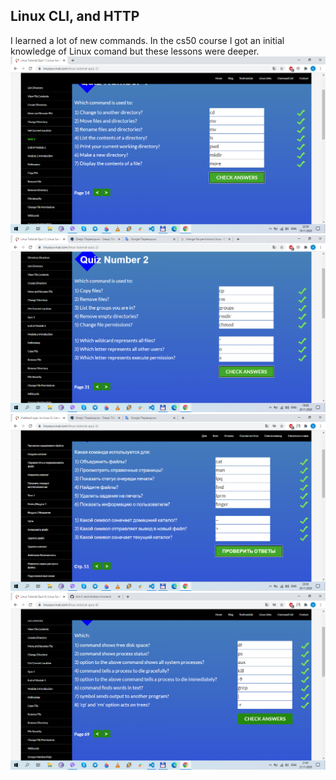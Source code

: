 ## Linux CLI, and HTTP

I learned a lot of new commands. In the cs50 course I got an initial knowledge of Linux comand but these lessons were deeper.
![](linux_1.png)
![](linux_2.png)
![](linux_3.png)
![](linux_4.png)
